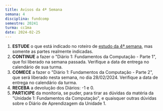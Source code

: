 ```yaml
---
title: Avisos da 4ª Semana
semana: 4
disciplina: fundcomp
semestre: 20241
turma: cc1ma
date: 2024-02-25
---
```


1. **ESTUDE** o que está indicado no roteiro de [estudo da 4ª
   semana](/disciplinas/fundamentos_computacao/estudo/#re4sem), mas somente as
   partes realmente indicadas.
1. **CONTINUE** a fazer o "Diário 1: Fundamentos da Computação - Parte 1", que
   foi liberado na semana passada. Verifique a data de entrega no calendário
   de sua turma.
1. **COMECE** a fazer o "Diário 1: Fundamentos da Computação - Parte 2", que
   será liberado nesta semana, no dia 28/02/2024. Verifique a data de entrega
   no calendário da turma.
1. **RECEBA** a devolução dos Diários: -1 e 0.
1. **PARTICIPE** da monitoria, se puder, para tirar as dúvidas da matéria da
   "Unidade 1: Fundamentos da Computação", e quaisquer outras dúvidas sobre
   o Diário de Aprendizagem da Unidade 1.

